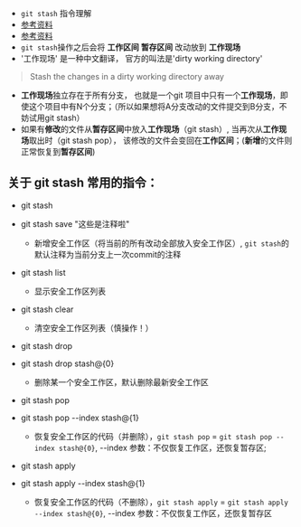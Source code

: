 * `git stash` 指令理解
* [参考资料](http://my.oschina.net/u/2298961/blog/381728)
* [参考资料](https://git-scm.com/docs/git-stash)
* `git stash`操作之后会将 **工作区间** **暂存区间** 改动放到 **工作现场**
* '工作现场' 是一种中文翻译， 官方的叫法是'dirty working directory'
> Stash the changes in a dirty working directory away

* **工作现场**独立存在于所有分支， 也就是一个git 项目中只有一个**工作现场**，即使这个项目中有N个分支；（所以如果想将A分支改动的文件提交到B分支，不妨试用git stash）
* 如果有**修改**的文件从**暂存区间**中放入**工作现场**（git stash）, 当再次从**工作现场**取出时（git stash pop）， 该修改的文件会变回在**工作区间**；(**新增**的文件则正常恢复到**暂存区间**)

## 关于 git stash 常用的指令： 

* git stash
* git stash save "这些是注释啦"
	* 新增安全工作区（将当前的所有改动全部放入安全工作区）, `git stash`的默认注释为当前分支上一次commit的注释

* git stash list 
	* 显示安全工作区列表

* git stash clear
	* 清空安全工作区列表（慎操作！）

* git stash drop
* git stash drop stash@{0}
	* 删除某一个安全工作区，默认删除最新安全工作区

* git stash pop
* git stash pop --index stash@{1}
	* 恢复安全工作区的代码（并删除），`git stash pop` = `git stash pop --index stash@{0}`, --index 参数：不仅恢复工作区，还恢复暂存区;

* git stash apply
* git stash apply --index stash@{1}
	* 恢复安全工作区的代码（不删除），`git stash apply` = `git stash apply --index stash@{0}`, --index 参数：不仅恢复工作区，还恢复暂存区
